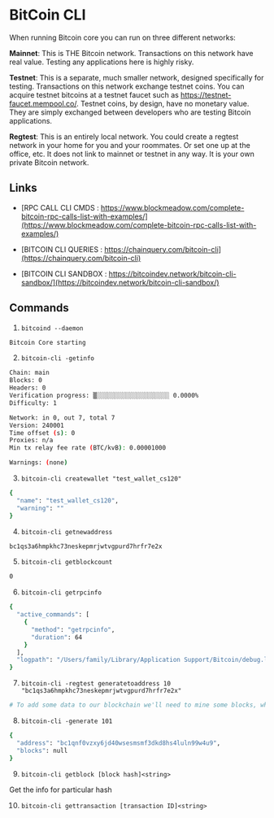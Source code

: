 # BitCoin CLI

When running Bitcoin core you can run on three different networks:

**Mainnet**: This is THE Bitcoin network. Transactions on this network have real value. Testing any applications here is highly risky. 

**Testnet**: This is a separate, much smaller network, designed specifically for testing. Transactions on this network exchange testnet coins. You can acquire testnet bitcoins at a testnet faucet such as https://testnet-faucet.mempool.co/. Testnet coins, by design, have no monetary value. They are simply exchanged between developers who are testing Bitcoin applications. 

**Regtest**: This is an entirely local network. You could create a regtest network in your home for you and your roommates. Or set one up at the office, etc. It does not link to mainnet or testnet in any way. It is your own private Bitcoin network.

## Links

* [RPC CALL CLI CMDS : https://www.blockmeadow.com/complete-bitcoin-rpc-calls-list-with-examples/](https://www.blockmeadow.com/complete-bitcoin-rpc-calls-list-with-examples/)

* [BITCOIN CLI QUERIES : https://chainquery.com/bitcoin-cli](https://chainquery.com/bitcoin-cli)

* [BITCOIN CLI SANDBOX : https://bitcoindev.network/bitcoin-cli-sandbox/](https://bitcoindev.network/bitcoin-cli-sandbox/)

## Commands

1. `bitcoind --daemon`

```sh
Bitcoin Core starting
```

2. `bitcoin-cli -getinfo`

```sh
Chain: main
Blocks: 0
Headers: 0
Verification progress: ▒░░░░░░░░░░░░░░░░░░░░ 0.0000%
Difficulty: 1

Network: in 0, out 7, total 7
Version: 240001
Time offset (s): 0
Proxies: n/a
Min tx relay fee rate (BTC/kvB): 0.00001000

Warnings: (none)
```

3. `bitcoin-cli createwallet "test_wallet_cs120"`

```sh
{
  "name": "test_wallet_cs120",
  "warning": ""
}
```

4. `bitcoin-cli getnewaddress`

```sh
bc1qs3a6hmpkhc73neskepmrjwtvgpurd7hrfr7e2x
```

5. `bitcoin-cli getblockcount`

```sh
0
```

6. `bitcoin-cli getrpcinfo`

```sh
{
  "active_commands": [
    {
      "method": "getrpcinfo",
      "duration": 64
    }
  ],
  "logpath": "/Users/family/Library/Application Support/Bitcoin/debug.log"
}
```

7. `bitcoin-cli -regtest generatetoaddress 10 "bc1qs3a6hmpkhc73neskepmrjwtvgpurd7hrfr7e2x"`


```sh
# To add some data to our blockchain we'll need to mine some blocks, which gives us a mining reward. Run the below command to generate 10 new blocks.
```

8. `bitcoin-cli -generate 101`


```sh
{
  "address": "bc1qnf0vzxy6jd40wsesmsmf3dkd8hs4luln99w4u9",
  "blocks": null
}
```

9. `bitcoin-cli getblock [block hash]<string>`

Get the info for particular hash

10. `bitcoin-cli gettransaction [transaction ID]<string>`
